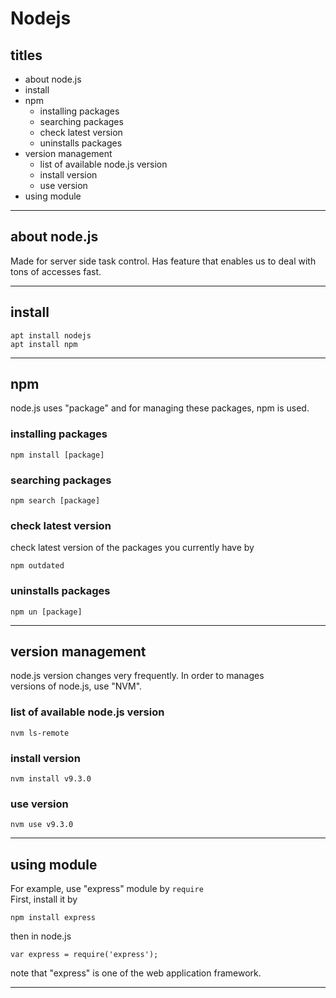 # Nodejs



## titles
* about node.js
* install
* npm
	- installing packages
	- searching packages
	- check latest version
	- uninstalls packages
* version management
	- list of available node.js version
	- install version
	- use version
* using module



***



## about node.js
Made for server side task control. Has feature that enables us to deal with  
tons of accesses fast.



***



## install
```
apt install nodejs
apt install npm
```



***



## npm
node.js uses "package" and for managing these packages, npm is used.

### installing packages
```
npm install [package]
```

### searching packages
```
npm search [package]
```

### check latest version
check latest version of the packages you currently have by
```
npm outdated
```

### uninstalls packages
```
npm un [package]
```



***



## version management
node.js version changes very frequently. In order to manages  
versions of node.js, use "NVM".

### list of available node.js version
```
nvm ls-remote
```

### install version
```
nvm install v9.3.0
```

### use version
```
nvm use v9.3.0
```



***



## using module
For example, use "express" module by `require`  
First, install it by
```
npm install express
```
then in node.js
```
var express = require('express');
```
note that "express" is one of the web application framework.



***



